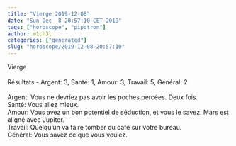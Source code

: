```yaml
---
title: "Vierge 2019-12-08"
date: "Sun Dec  8 20:57:10 CET 2019"
tags: ["horoscope", "pipotron"]
author: m1ch3l
categories: ["generated"]
slug: "horoscope/2019-12-08-20:57:10"
---
```


Vierge<br>
<br>
Résultats - Argent: 3, Santé: 1, Amour: 3, Travail: 5, Général: 2<br>
<br>
Argent:  Vous ne devriez pas avoir les poches percées. Deux fois.<br>
Santé:   Vous allez mieux. <br>
Amour:   Vous avez un bon potentiel de séduction, et vous le savez. Mars est aligné avec Jupiter.<br>
Travail: Quelqu’un va faire tomber du café sur votre bureau. <br>
Général: Vous savez ce que vous voulez.<br>
